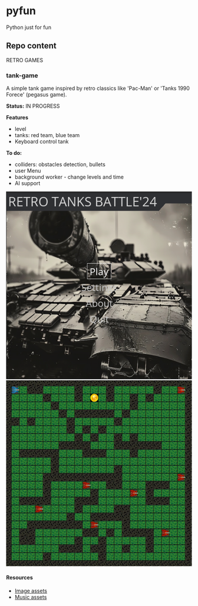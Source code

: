 # pyfun
Python just for fun

## Repo content

RETRO GAMES

### tank-game
A simple tank game inspired by retro classics like 'Pac-Man' or 'Tanks 1990 Forece' (pegasus game).

**Status:** IN PROGRESS

**Features**
- level
- tanks: red team, blue team
- Keyboard control tank

**To do:**
- colliders: obstacles detection, bullets
- user Menu
- background worker - change levels and time
- AI support

![Menu](assets/menu.png)
![Gameplay](assets/tanks.png)

#### Resources
* [Image assets](tank-game/assets/img/README.md)
* [Music assets](tank-game/assets/music/README.md)
